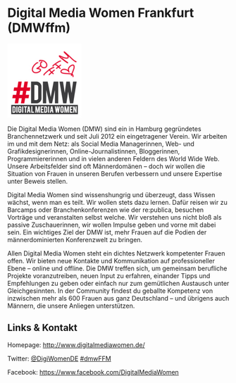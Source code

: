 # Digital Media Women Frankfurt (DMWffm)
![Digital Media Women Frankfurt](./dmwFFM.logo.jpg)

Die Digital Media Women (DMW) sind ein in Hamburg gegründetes Branchennetzwerk und seit Juli 2012 ein
eingetragener Verein. Wir arbeiten im und mit dem Netz: als Social Media Managerinnen, Web- und
Grafikdesignerinnen, Online-Journalistinnen, Bloggerinnen, Programmiererinnen und in vielen anderen Feldern des
World Wide Web. Unsere Arbeitsfelder sind oft Männerdomänen – doch wir wollen die Situation von Frauen in
unseren Berufen verbessern und unsere Expertise unter Beweis stellen.

Digital Media Women sind wissenshungrig und überzeugt, dass Wissen wächst, wenn man es teilt. Wir wollen stets
dazu lernen. Dafür reisen wir zu Barcamps oder Branchenkonferenzen wie der re:publica, besuchen Vorträge und
veranstalten selbst welche. Wir verstehen uns nicht bloß als passive Zuschauerinnen, wir wollen Impulse geben
und vorne mit dabei sein. Ein wichtiges Ziel der DMW ist, mehr Frauen auf die Podien der männerdominierten
Konferenzwelt zu bringen.

Allen Digital Media Women steht ein dichtes Netzwerk kompetenter Frauen offen. Wir bieten neue Kontakte und
Kommunikation auf professioneller Ebene – online und offline. Die DMW treffen sich, um gemeinsam berufliche
Projekte voranzutreiben, neuen Input zu erfahren, einander Tipps und Empfehlungen zu geben oder einfach nur zum
gemütlichen Austausch unter Gleichgesinnten. In der Community findest du geballte Kompetenz von inzwischen mehr
als 600 Frauen aus ganz Deutschland – und übrigens auch Männern, die unsere Anliegen unterstützen.


## Links &amp; Kontakt

Homepage: <http://www.digitalmediawomen.de/>


Twitter: [@DigiWomenDE](https://twitter.com/@DigiWomenDE) [#dmwFFM](https://twitter.com/search?q=%23dmwFFM)


Facebook: <https://www.facebook.com/DigitalMediaWomen>







